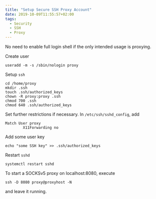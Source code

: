 ```yaml
---
title: "Setup Secure SSH Proxy Account"
date: 2019-10-09T11:55:57+02:00
tags:
  - Security
  - SSH
  - Proxy
---
```


No need to enable full login shell if the only intended usage is proxying.

<!--more-->

Create user

	useradd -m -s /sbin/nologin proxy


Setup `ssh`

	cd /home/proxy
	mkdir .ssh
	touch .ssh/authorized_keys
	chown -R proxy:proxy .ssh
	chmod 700 .ssh
	chmod 640 .ssh/authorized_keys


Set further restrictions if necessary. In `/etc/ssh/sshd_config`, add

	Match User proxy
	        X11Forwarding no


Add some user key

	echo "some SSH key" >> .ssh/authorized_keys


Restart `sshd`

	systemctl restart sshd


To start a SOCKSv5 proxy on localhost:8080, execute

	ssh -D 8080 proxy@proxyhost -N

and leave it running.
